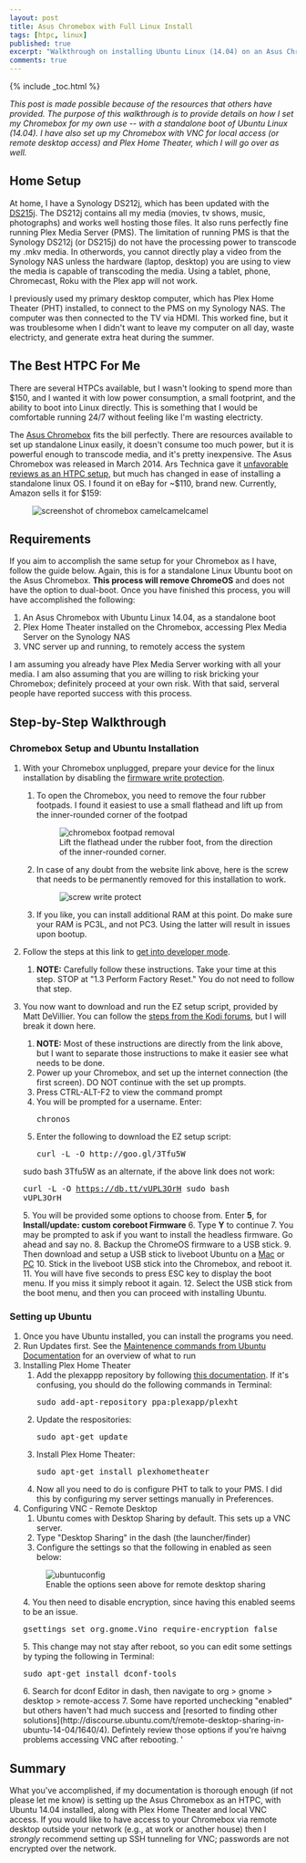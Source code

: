 ```yaml
---
layout: post
title: Asus Chromebox with Full Linux Install
tags: [htpc, linux]
published: true
excerpt: "Walkthrough on installing Ubuntu Linux (14.04) on an Asus Chromebox. This will be used as an HTPC with Plex Home Theater."
comments: true
---
```


{% include _toc.html %}


_This post is made possible because of the resources that others have provided. The purpose of this walkthrough is to provide details on how I set my Chromebox for my own use -- with a standalone boot of Ubuntu Linux (14.04). I have also set up my Chromebox with VNC for local access (or remote desktop access) and Plex Home Theater, which I will go over as well._

## Home Setup
At home, I have a Synology DS212j, which has been updated with the [DS215j](https://www.synology.com/en-global/products/DS215j). The DS212j contains all my media (movies, tv shows, music, photographs) and works well hosting those files. It also runs perfectly fine running Plex Media Server (PMS). The limitation of running PMS is that the Synology DS212j (or DS215j) do not have the processing power to transcode my .mkv media. In otherwords, you cannot directly play a video from the Synology NAS unless the hardware (laptop, desktop) you are using to view the media is capable of transcoding the media. Using a tablet, phone, Chromecast, Roku with the Plex app will not work.

I previously used my primary desktop computer, which has Plex Home Theater (PHT) installed, to connect to the PMS on my Synology NAS. The computer was then connected to the TV via HDMI. This worked fine, but it was troublesome when I didn't want to leave my computer on all day, waste electricty, and generate extra heat during the summer.

## The Best HTPC For Me
There are several HTPCs available, but I wasn't looking to spend more than $150, and I wanted it with low power consumption, a small footprint, and the ability to boot into Linux directly. This is something that I would be comfortable running 24/7 without feeling like I'm wasting electricty.

The [Asus Chromebox](http://www.asus.com/us/ASUS_Chromebox/) fits the bill perfectly. There are resources available to set up standalone Linux easily, it doesn't consume too much power, but it is powerful enough to transcode media, and it's pretty inexpensive. The Asus Chromebox was released in March 2014. Ars Technica gave it [unfavorable reviews as an HTPC setup](http://arstechnica.com/gadgets/2014/03/review-asus-brings-chrome-os-to-mini-pcs-in-a-low-power-inexpensive-package/2/), but much has changed in ease of installing a standalone linux OS. I found it on eBay for ~$110, brand new. Currently, Amazon sells it for $159:
    <figure>
        <img src="{{ site.url }}/images/chromeboxpricewatch.png" alt="screenshot of chromebox camelcamelcamel">
    </figure>


## Requirements
If you aim to accomplish the same setup for your Chromebox as I have, follow the guide below. Again, this is for a standalone Linux Ubuntu boot on the Asus Chromebox. **This process will remove ChromeOS** and does not have the option to dual-boot. Once you have finished this process, you will have accomplished the following:

1. An Asus Chromebox with Ubuntu Linux 14.04, as a standalone boot
2. Plex Home Theater installed on the Chromebox, accessing Plex Media Server on the Synology NAS
3. VNC server up and running, to remotely access the system

I am assuming you already have Plex Media Server working with all your media. I am also assuming that you are willing to risk bricking your Chromebox; definitely proceed at your own risk. With that said, serveral people have reported success with this process.

## Step-by-Step Walkthrough

### Chromebox Setup and Ubuntu Installation
1. With your Chromebox unplugged, prepare your device for the linux installation by disabling the [firmware write protection](http://kodi.wiki/view/Chromebox#Disable_Firmware_Write_Protect).
    1. To open the Chromebox, you need to remove the four rubber footpads. I found it easiest to use a small flathead and lift up from the inner-rounded corner of the footpad
        <figure>
            <img src="{{ site.url }}/images/chromebox1.jpg" alt="chromebox footpad removal">
            <figcaption>Lift the flathead under the rubber foot, from the direction of the inner-rounded corner.</figcaption>
        </figure>
    2. In case of any doubt from the website link above, here is the screw that needs to be permanently removed for this installation to work.
        <figure>
            <img src="{{ site.url }}/images/chromebox2.jpg" alt="screw write protect">
        </figure>
    3. If you like, you can install additional RAM at this point. Do make sure your RAM is PC3L, and not PC3. Using the latter will result in issues upon bootup.
2. Follow the steps at this link to [get into developer mode](http://kodi.wiki/view/Chromebox#Put_in_Developer_Mode).
    1. **NOTE:** Carefully follow these instructions. Take your time at this step. STOP at "1.3 Perform Factory Reset." You do not need to follow that step.

3. You now want to download and run the EZ setup script, provided by Matt DeVillier. You can follow the [steps from the Kodi forums](http://forum.kodi.tv/showthread.php?tid=194362), but I will break it down here.
    1. **NOTE:** Most of these instructions are directly from the link above, but I want to separate those instructions to make it easier see what needs to be done.
   1. Power up your Chromebox, and set up the internet connection (the first screen). DO NOT continue with the set up prompts.
   2. Press CTRL-ALT-F2 to view the command prompt
   3. You will be prompted for a username. Enter:
        <pre>chronos</pre>
   4. Enter the following to download the EZ setup script:
        <pre>curl -L -O http://goo.gl/3Tfu5W
   sudo bash 3Tfu5W</pre>
       as an alternate, if the above link does not work:
        <pre>curl -L -O https://db.tt/vUPL3OrH
   sudo bash vUPL3OrH</pre>
   5. You will be provided some options to choose from. Enter **5**, for **Install/update: custom coreboot Firmware**
   6. Type **Y** to continue
   7. You may be prompted to ask if you want to install the headless firmware. Go ahead and say no.
   8. Backup the ChromeOS firmware to a USB stick.
   9. Then download and setup a USB stick to liveboot Ubuntu on a [Mac](http://sourceforge.net/projects/mlul/) or [PC](http://www.linuxliveusb.com/)
   10. Stick in the liveboot USB stick into the Chromebox, and reboot it.
   11. You will have five seconds to press ESC key to display the boot menu. If you miss it simply reboot it again.
   12. Select the USB stick from the boot menu, and then you can proceed with installing Ubuntu.

### Setting up Ubuntu
1. Once you have Ubuntu installed, you can install the programs you need.
2. Run Updates first. See the [Maintenence commands from Ubuntu Documentation](https://help.ubuntu.com/community/AptGet/Howto#Maintenance_commands) for an overview of what to run
3. Installing Plex Home Theater
    1. Add the plexappp repository by following [this documentation](https://launchpad.net/~plexapp/+archive/ubuntu/plexht). If it's confusing, you should do the following commands in Terminal:
        <pre>sudo add-apt-repository ppa:plexapp/plexht </pre>
    2. Update the respositories:
        <pre>sudo apt-get update</pre>
    3. Install Plex Home Theater:
        <pre>sudo apt-get install plexhometheater</pre>
    4. Now all you need to do is configure PHT to talk to your PMS. I did this by configuring my server settings manually in Preferences.
4. Configuring VNC - Remote Desktop
    1. Ubuntu comes with Desktop Sharing by default. This sets up a VNC server.
    2. Type "Desktop Sharing" in the dash (the launcher/finder)
    3. Configure the settings so that the following in enabled as seen below:
    <figure>
        <img src="{{ site.url }}/images/remoteubuntuconfig.png" alt="ubuntuconfig">
        <figcaption>Enable the options seen above for remote desktop sharing</figcaption>
    </figure>  
    4. You then need to disable encryption, since having this enabled seems to be an issue.
        <pre>gsettings set org.gnome.Vino require-encryption false</pre>
    5. This change may not stay after reboot, so you can edit some settings by typing the following in Terminal:
        <pre>sudo apt-get install dconf-tools</pre>
    6. Search for dconf Editor in dash, then navigate to org > gnome > desktop > remote-access
    7. Some have reported unchecking "enabled" but others haven't had much success and [resorted to finding other solutions](http://discourse.ubuntu.com/t/remote-desktop-sharing-in-ubuntu-14-04/1640/4). Defintely review those options if you're haivng problems accessing VNC after rebooting. '

## Summary
What you've accomplished, if my documentation is thorough enough (if not please let me know) is setting up the Asus Chromebox as an HTPC, with Ubuntu 14.04 installed, along with Plex Home Theater and local VNC access. If you would like to have access to your Chromebox via remote desktop outside your network (e.g., at work or another house) then I *strongly* recommend setting up SSH tunneling for VNC; passwords are not encrypted over the network.
